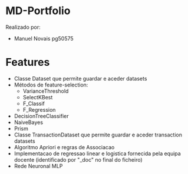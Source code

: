 # MD-Portfolio
Realizado por:
- Manuel Novais pg50575
# Features
  - Classe Dataset que permite guardar e aceder datasets
  - Métodos de feature-selection:
    - VarianceThreshold
    - SelectKBest
    - F_Classif
    - F_Regression
   - DecisionTreeClassifier
   - NaiveBayes
   - Prism
   - Classe TransactionDataset que permite guardar e aceder transaction datasets
   - Algoritmo Apriori e regras de Associacao
   - Implementacao de regressao linear e logistica fornecida pela equipa docente (identificado por "_doc" no final do ficheiro)
   - Rede Neuronal MLP
   
